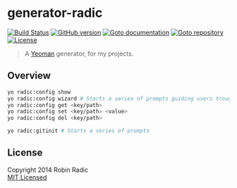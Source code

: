 # generator-radic
[![Build Status](https://secure.travis-ci.org/RobinRadic/generator-radic.svg?branch=master)](https://travis-ci.org/RobinRadic/generator-radic)
[![GitHub version](https://badge.fury.io/gh/robinradic%2Fgenerator-radic.svg)](http://badge.fury.io/gh/robinradic%2Fgenerator-radic)
[![Goto documentation](http://img.shields.io/badge/goto-documentation-orange.svg)](http://robinradic.github.io/generator-radic)
[![Goto repository](http://img.shields.io/badge/goto-repository-orange.svg)](https://github.com/robinradic/generator-radic)
[![License](http://img.shields.io/badge/license-MIT-blue.svg)](http://radic.mit-license.org)
  
> A [Yeoman](http://yeoman.io) generator, for my projects.
  
## Overview
```sh
yo radic:config show
yo radic:config wizard # Starts a series of prompts guiding users trough the config
yo radic:config get <key/path>
yo radic:config set <key/path> <value>
yo radic:config del <key/path>

yo radic:gitinit # Starts a series of prompts 

```
  
  
## License
Copyright 2014 Robin Radic  
[MIT Licensed](http://radic.mit-license.org)


